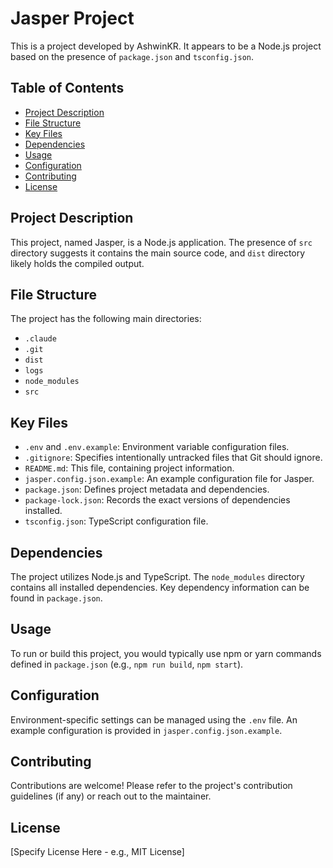 # Jasper Project

This is a project developed by AshwinKR. It appears to be a Node.js project based on the presence of `package.json` and `tsconfig.json`.

## Table of Contents

*   [Project Description](#project-description)
*   [File Structure](#file-structure)
*   [Key Files](#key-files)
*   [Dependencies](#dependencies)
*   [Usage](#usage)
*   [Configuration](#configuration)
*   [Contributing](#contributing)
*   [License](#license)

## Project Description

This project, named Jasper, is a Node.js application. The presence of `src` directory suggests it contains the main source code, and `dist` directory likely holds the compiled output.

## File Structure

The project has the following main directories:

*   `.claude`
*   `.git`
*   `dist`
*   `logs`
*   `node_modules`
*   `src`

## Key Files

*   `.env` and `.env.example`: Environment variable configuration files.
*   `.gitignore`: Specifies intentionally untracked files that Git should ignore.
*   `README.md`: This file, containing project information.
*   `jasper.config.json.example`: An example configuration file for Jasper.
*   `package.json`: Defines project metadata and dependencies.
*   `package-lock.json`: Records the exact versions of dependencies installed.
*   `tsconfig.json`: TypeScript configuration file.

## Dependencies

The project utilizes Node.js and TypeScript. The `node_modules` directory contains all installed dependencies. Key dependency information can be found in `package.json`.

## Usage

To run or build this project, you would typically use npm or yarn commands defined in `package.json` (e.g., `npm run build`, `npm start`).

## Configuration

Environment-specific settings can be managed using the `.env` file. An example configuration is provided in `jasper.config.json.example`.

## Contributing

Contributions are welcome! Please refer to the project's contribution guidelines (if any) or reach out to the maintainer.

## License

[Specify License Here - e.g., MIT License]
